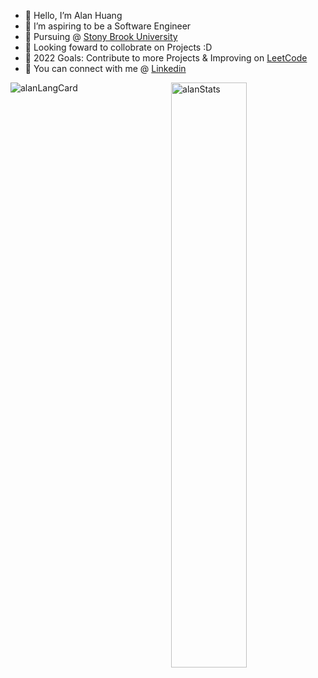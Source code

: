 <!--- Introduction --->

- 👋 Hello, I’m Alan Huang
- 👀 I’m aspiring to be a Software Engineer
- 🏫 Pursuing @ [Stony Brook University](https://www.cs.stonybrook.edu/)
- 💞️ Looking foward to collobrate on Projects :D
- 🥅 2022 Goals: Contribute to more Projects & Improving on [LeetCode](https://leetcode.com/_ahuan/)
- 📙 You can connect with me @ [Linkedin](https://www.linkedin.com/in/huang-alan/)
<!--- Connects --->

<!--- Stats --->

<img align="left" alt="alanLangCard" src="https://github-readme-stats.vercel.app/api/top-langs/?username=a1an-huang&theme=ayu-mirage"/>
<img align="right" alt="alanStats" src="https://github-readme-stats.vercel.app/api?username=a1an-huang&show_icons=true&theme=ayu-mirage" width="49%"/>

<!---
a1an-huang/a1an-huang is a ✨ special ✨ repository because its `README.md` (this file) appears on your GitHub profile.
You can click the Preview link to take a look at your changes.
--->
